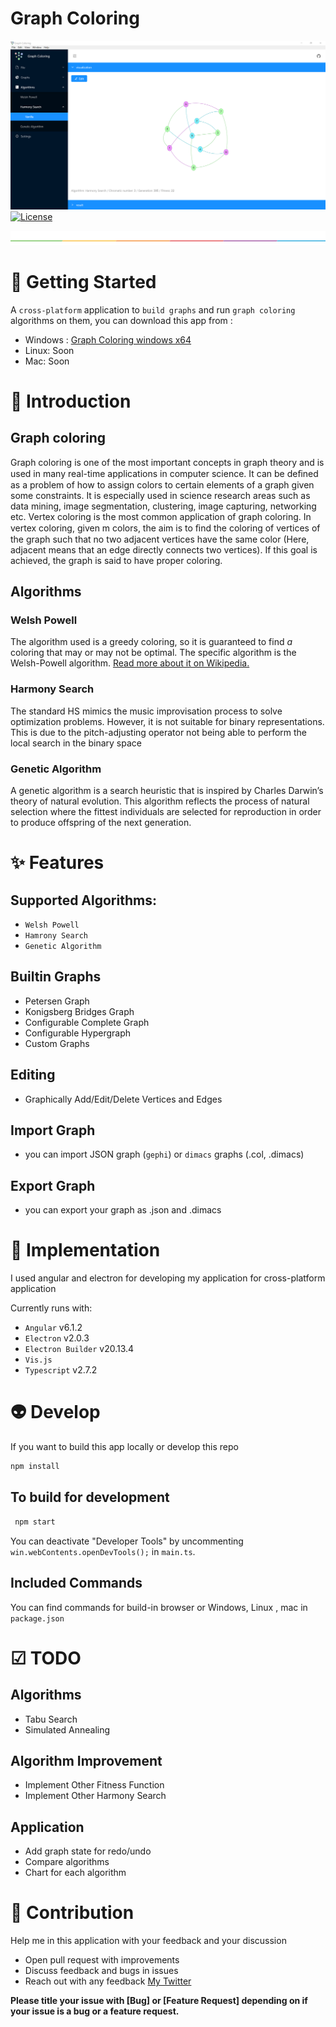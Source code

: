 # Graph Coloring
![Screen Shot](./screenshot.png)
[![License](http://img.shields.io/badge/Licence-MIT-brightgreen.svg)](LICENSE.md)

![](./split.png)

# 🚀 Getting Started
A `cross-platform` application to `build graphs` and run `graph coloring` algorithms on them, you can download this app from :
- Windows : [Graph Coloring windows x64][windows]
- Linux: Soon
- Mac: Soon

# 🍄 Introduction

## Graph coloring
Graph coloring is one of the most important concepts in graph theory and is used in many real-time applications in computer science. It can be deﬁned as a problem of how to assign colors to certain elements of a graph given some constraints. It is especially used in science research areas such as data mining, image segmentation, clustering, image capturing, networking etc. Vertex coloring is the most common application of graph coloring. In vertex coloring, given m colors, the aim is to ﬁnd the coloring of vertices of the graph such that no two adjacent vertices have the same color (Here, adjacent means that an edge directly connects two vertices). If this goal is achieved, the graph is said to have proper coloring.

## Algorithms

### Welsh Powell
The algorithm used is a greedy coloring, so it is guaranteed to find *a* coloring that may or may not be optimal. The specific algorithm is the Welsh-Powell algorithm. [Read more about it on Wikipedia.](https://en.wikipedia.org/wiki/Graph_coloring#Greedy_coloring)

### Harmony Search
The standard HS mimics the music improvisation process to solve optimization problems. However, it is not suitable for binary representations. This is due to the pitch-adjusting operator not being able to perform the local search in the binary space

### Genetic Algorithm
A genetic algorithm is a search heuristic that is inspired by Charles Darwin’s theory of natural evolution. This algorithm reflects the process of natural selection where the fittest individuals are selected for reproduction in order to produce offspring of the next generation.

# ✨ Features

## Supported Algorithms:
- `Welsh Powell`
- `Hamrony Search`
- `Genetic Algorithm`
## Builtin Graphs
- Petersen Graph
- Konigsberg Bridges Graph
- Configurable Complete Graph
- Configurable Hypergraph
- Custom Graphs

## Editing
- Graphically Add/Edit/Delete Vertices and Edges

## Import Graph
- you can import JSON graph (`gephi`) or `dimacs` graphs (.col, .dimacs)

## Export Graph
- you can export your graph as .json and .dimacs 

# 👦 Implementation
I used angular and electron for developing my application for cross-platform application 

Currently runs with:

- `Angular` v6.1.2
- `Electron` v2.0.3
- `Electron Builder` v20.13.4
- `Vis.js`
- `Typescript` v2.7.2

# 👽 Develop
If you want to build this app locally or develop this repo

``` bash
npm install
```

## To build for development

``` bash
 npm start
```  

You can deactivate "Developer Tools" by uncommenting `win.webContents.openDevTools();` in `main.ts`.

## Included Commands

You can find commands for build-in browser or Windows, Linux , mac in `package.json`

# ☑ TODO

## Algorithms
- Tabu Search
- Simulated Annealing

## Algorithm Improvement
- Implement Other Fitness Function
- Implement Other Harmony Search

## Application
- Add graph state for redo/undo
- Compare algorithms
- Chart for each algorithm

# 👬 Contribution

Help me in this application with your feedback and your discussion

- Open pull request with improvements
- Discuss feedback and bugs in issues 
- Reach out with any feedback [My Twitter](https://twitter.com/amirdeljouyi)

**Please title your issue with [Bug] or [Feature Request] depending on if your issue is a bug or a feature request.**

[license-badge]: https://img.shields.io/badge/license-Apache2-blue.svg?style=flat
[license]: ./LICENSE.md
[windows]: https://github.com/amirdeljouyi/graph-coloring/releases/download/v1.0.1/graph-coloring-windows.exe
